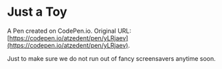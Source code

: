# Just a Toy

A Pen created on CodePen.io. Original URL: [https://codepen.io/atzedent/pen/yLRjaev](https://codepen.io/atzedent/pen/yLRjaev).

Just to make sure we do not run out of fancy screensavers anytime soon.